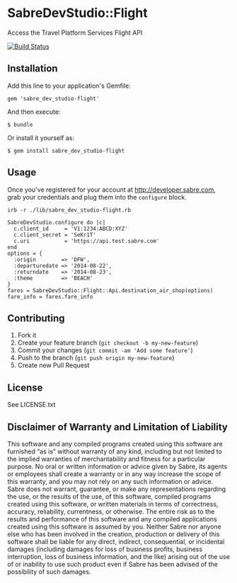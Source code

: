 # SabreDevStudio::Flight

Access the Travel Platform Services Flight API

[![Build Status](https://travis-ci.org/SabreDevStudio/sabre_dev_studio-flight.svg?branch=master)](https://travis-ci.org/SabreDevStudio/sabre_dev_studio-flight)

## Installation

Add this line to your application's Gemfile:

    gem 'sabre_dev_studio-flight'

And then execute:

    $ bundle

Or install it yourself as:

    $ gem install sabre_dev_studio-flight

## Usage
Once you've registered for your account at http://developer.sabre.com, grab your credentials and plug them into the `configure` block.

    irb -r ./lib/sabre_dev_studio-flight.rb

    SabreDevStudio.configure do |c|
      c.client_id     = 'V1:1234:ABCD:XYZ'
      c.client_secret = 'SeKr1T'
      c.uri           = 'https://api.test.sabre.com'
    end
    options = {
      :origin        => 'DFW',
      :departuredate => '2014-08-22',
      :returndate    => '2014-08-23',
      :theme         => 'BEACH'
    }
    fares = SabreDevStudio::Flight::Api.destination_air_shop(options)
    fare_info = fares.fare_info

## Contributing

1. Fork it
2. Create your feature branch (`git checkout -b my-new-feature`)
3. Commit your changes (`git commit -am 'Add some feature'`)
4. Push to the branch (`git push origin my-new-feature`)
5. Create new Pull Request

## License

See LICENSE.txt

## Disclaimer of Warranty and Limitation of Liability

This software and any compiled programs created using this software are furnished “as is” without warranty of any kind, including but not limited to the implied warranties of merchantability and fitness for a particular purpose. No oral or written information or advice given by Sabre, its agents or employees shall create a warranty or in any way increase the scope of this warranty, and you may not rely on any such information or advice.
Sabre does not warrant, guarantee, or make any representations regarding the use, or the results of the use, of this software, compiled programs created using this software, or written materials in terms of correctness, accuracy, reliability, currentness, or otherwise. The entire risk as to the results and performance of this software and any compiled applications created using this software is assumed by you. Neither Sabre nor anyone else who has been involved in the creation, production or delivery of this software shall be liable for any direct, indirect, consequential, or incidental damages (including damages for loss of business profits, business interruption, loss of business information, and the like) arising out of the use of or inability to use such product even if Sabre has been advised of the possibility of such damages.
